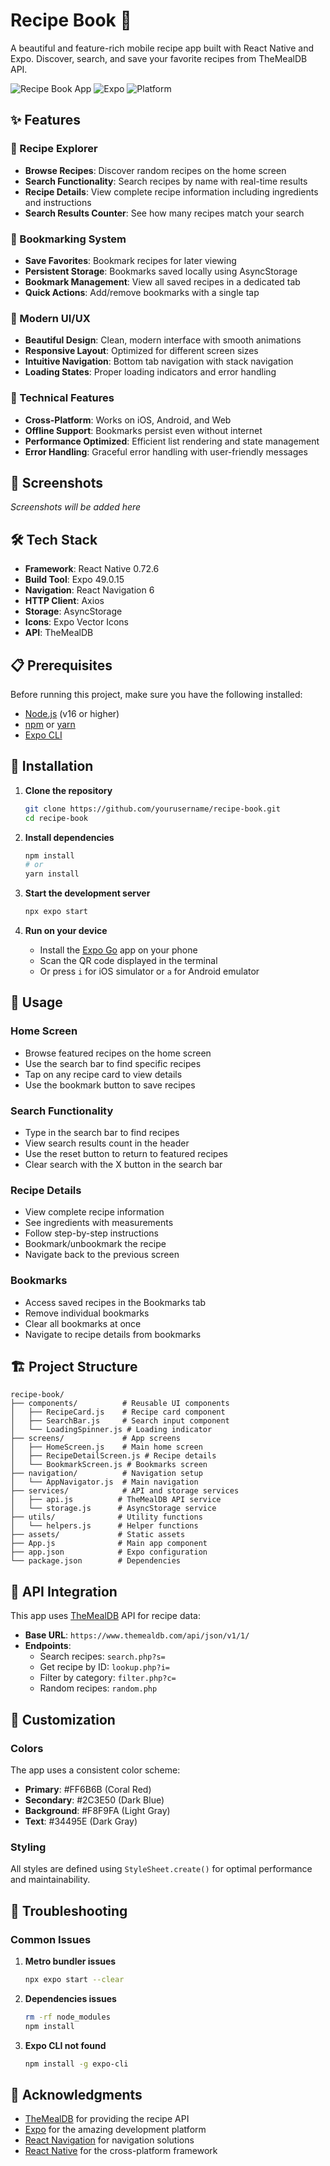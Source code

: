 # Recipe Book 📱

A beautiful and feature-rich mobile recipe app built with React Native and Expo. Discover, search, and save your favorite recipes from TheMealDB API.

![Recipe Book App](https://img.shields.io/badge/React%20Native-0.72.6-blue)
![Expo](https://img.shields.io/badge/Expo-49.0.15-black)
![Platform](https://img.shields.io/badge/Platform-iOS%20%7C%20Android%20%7C%20Web-lightgrey)

## ✨ Features

### 🍳 Recipe Explorer
- **Browse Recipes**: Discover random recipes on the home screen
- **Search Functionality**: Search recipes by name with real-time results
- **Recipe Details**: View complete recipe information including ingredients and instructions
- **Search Results Counter**: See how many recipes match your search

### 🔖 Bookmarking System
- **Save Favorites**: Bookmark recipes for later viewing
- **Persistent Storage**: Bookmarks saved locally using AsyncStorage
- **Bookmark Management**: View all saved recipes in a dedicated tab
- **Quick Actions**: Add/remove bookmarks with a single tap

### 🎨 Modern UI/UX
- **Beautiful Design**: Clean, modern interface with smooth animations
- **Responsive Layout**: Optimized for different screen sizes
- **Intuitive Navigation**: Bottom tab navigation with stack navigation
- **Loading States**: Proper loading indicators and error handling

### 🔧 Technical Features
- **Cross-Platform**: Works on iOS, Android, and Web
- **Offline Support**: Bookmarks persist even without internet
- **Performance Optimized**: Efficient list rendering and state management
- **Error Handling**: Graceful error handling with user-friendly messages

## 📱 Screenshots

*Screenshots will be added here*

## 🛠️ Tech Stack

- **Framework**: React Native 0.72.6
- **Build Tool**: Expo 49.0.15
- **Navigation**: React Navigation 6
- **HTTP Client**: Axios
- **Storage**: AsyncStorage
- **Icons**: Expo Vector Icons
- **API**: TheMealDB

## 📋 Prerequisites

Before running this project, make sure you have the following installed:

- [Node.js](https://nodejs.org/) (v16 or higher)
- [npm](https://www.npmjs.com/) or [yarn](https://yarnpkg.com/)
- [Expo CLI](https://docs.expo.dev/get-started/installation/)

## 🚀 Installation

1. **Clone the repository**
   ```bash
   git clone https://github.com/yourusername/recipe-book.git
   cd recipe-book
   ```

2. **Install dependencies**
   ```bash
   npm install
   # or
   yarn install
   ```

3. **Start the development server**
   ```bash
   npx expo start
   ```

4. **Run on your device**
   - Install the [Expo Go](https://expo.dev/client) app on your phone
   - Scan the QR code displayed in the terminal
   - Or press `i` for iOS simulator or `a` for Android emulator

## 📖 Usage

### Home Screen
- Browse featured recipes on the home screen
- Use the search bar to find specific recipes
- Tap on any recipe card to view details
- Use the bookmark button to save recipes

### Search Functionality
- Type in the search bar to find recipes
- View search results count in the header
- Use the reset button to return to featured recipes
- Clear search with the X button in the search bar

### Recipe Details
- View complete recipe information
- See ingredients with measurements
- Follow step-by-step instructions
- Bookmark/unbookmark the recipe
- Navigate back to the previous screen

### Bookmarks
- Access saved recipes in the Bookmarks tab
- Remove individual bookmarks
- Clear all bookmarks at once
- Navigate to recipe details from bookmarks

## 🏗️ Project Structure

```
recipe-book/
├── components/          # Reusable UI components
│   ├── RecipeCard.js    # Recipe card component
│   ├── SearchBar.js     # Search input component
│   └── LoadingSpinner.js # Loading indicator
├── screens/             # App screens
│   ├── HomeScreen.js    # Main home screen
│   ├── RecipeDetailScreen.js # Recipe details
│   └── BookmarkScreen.js # Bookmarks screen
├── navigation/          # Navigation setup
│   └── AppNavigator.js  # Main navigation
├── services/            # API and storage services
│   ├── api.js          # TheMealDB API service
│   └── storage.js      # AsyncStorage service
├── utils/              # Utility functions
│   └── helpers.js      # Helper functions
├── assets/             # Static assets
├── App.js              # Main app component
├── app.json            # Expo configuration
└── package.json        # Dependencies
```

## 🔌 API Integration

This app uses [TheMealDB](https://www.themealdb.com/) API for recipe data:

- **Base URL**: `https://www.themealdb.com/api/json/v1/1/`
- **Endpoints**:
  - Search recipes: `search.php?s=`
  - Get recipe by ID: `lookup.php?i=`
  - Filter by category: `filter.php?c=`
  - Random recipes: `random.php`

## 🎨 Customization

### Colors
The app uses a consistent color scheme:
- **Primary**: #FF6B6B (Coral Red)
- **Secondary**: #2C3E50 (Dark Blue)
- **Background**: #F8F9FA (Light Gray)
- **Text**: #34495E (Dark Gray)

### Styling
All styles are defined using `StyleSheet.create()` for optimal performance and maintainability.

## 🐛 Troubleshooting

### Common Issues

1. **Metro bundler issues**
   ```bash
   npx expo start --clear
   ```

2. **Dependencies issues**
   ```bash
   rm -rf node_modules
   npm install
   ```

3. **Expo CLI not found**
   ```bash
   npm install -g expo-cli
   ```

## 🙏 Acknowledgments

- [TheMealDB](https://www.themealdb.com/) for providing the recipe API
- [Expo](https://expo.dev/) for the amazing development platform
- [React Navigation](https://reactnavigation.org/) for navigation solutions
- [React Native](https://reactnative.dev/) for the cross-platform framework
